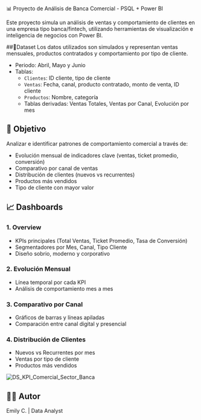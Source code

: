 📊 Proyecto de Análisis de Banca Comercial - PSQL + Power BI

Este proyecto simula un análisis de ventas y comportamiento de clientes en una empresa tipo banca/fintech, utilizando herramientas de visualización e inteligencia de negocios con Power BI.

##🧩Dataset
Los datos utilizados son simulados y representan ventas mensuales, productos contratados y comportamiento por tipo de cliente.

- Periodo: Abril, Mayo y Junio
- Tablas:
  - `Clientes`: ID cliente, tipo de cliente
  - `Ventas`: Fecha, canal, producto contratado, monto de venta, ID cliente
  - `Productos`: Nombre, categoría
  - Tablas derivadas: Ventas Totales, Ventas por Canal, Evolución por mes

## 🎯 Objetivo
Analizar e identificar patrones de comportamiento comercial a través de:

- Evolución mensual de indicadores clave (ventas, ticket promedio, conversión)
- Comparativo por canal de ventas
- Distribución de clientes (nuevos vs recurrentes)
- Productos más vendidos
- Tipo de cliente con mayor valor

## 📈 Dashboards

### 1. **Overview**
- KPIs principales (Total Ventas, Ticket Promedio, Tasa de Conversión)
- Segmentadores por Mes, Canal, Tipo Cliente
- Diseño sobrio, moderno y corporativo

### 2. **Evolución Mensual**
- Línea temporal por cada KPI
- Análisis de comportamiento mes a mes

### 3. **Comparativo por Canal**
- Gráficos de barras y líneas apiladas
- Comparación entre canal digital y presencial

### 4. **Distribución de Clientes**
- Nuevos vs Recurrentes por mes
- Ventas por tipo de cliente
- Productos más vendidos

![DS_KPI_Comercial_Sector_Banca](https://github.com/user-attachments/assets/91c6cd06-dfd4-41e2-9b31-29750e855018)


## 👩‍💻 Autor
Emily C. | Data Analyst  
